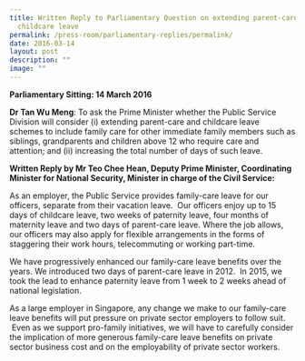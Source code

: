 ```yaml
---
title: Written Reply to Parliamentary Question on extending parent‑care and
  childcare leave
permalink: /press-room/parliamentary-replies/permalink/
date: 2016-03-14
layout: post
description: ""
image: ""
---
```

**Parliamentary Sitting: 14 March 2016**  
  
**Dr Tan Wu Meng**: To ask the Prime Minister whether the Public Service Division will consider (i) extending parent-care and childcare leave schemes to include family care for other immediate family members such as siblings, grandparents and children above 12 who require care and attention; and (ii) increasing the total number of days of such leave.  
  
**Written Reply by Mr Teo Chee Hean, Deputy Prime Minister, Coordinating Minister for National Security, Minister in charge of the Civil Service:**

As an employer, the Public Service provides family-care leave for our officers, separate from their vacation leave.  Our officers enjoy up to 15 days of childcare leave, two weeks of paternity leave, four months of maternity leave and two days of parent-care leave. Where the job allows, our officers may also apply for flexible arrangements in the forms of staggering their work hours, telecommuting or working part-time.  
  
We have progressively enhanced our family-care leave benefits over the years. We introduced two days of parent-care leave in 2012.  In 2015, we took the lead to enhance paternity leave from 1 week to 2 weeks ahead of national legislation.  
  
As a large employer in Singapore, any change we make to our family-care leave benefits will put pressure on private sector employers to follow suit.  Even as we support pro-family initiatives, we will have to carefully consider the implication of more generous family-care leave benefits on private sector business cost and on the employability of private sector workers.